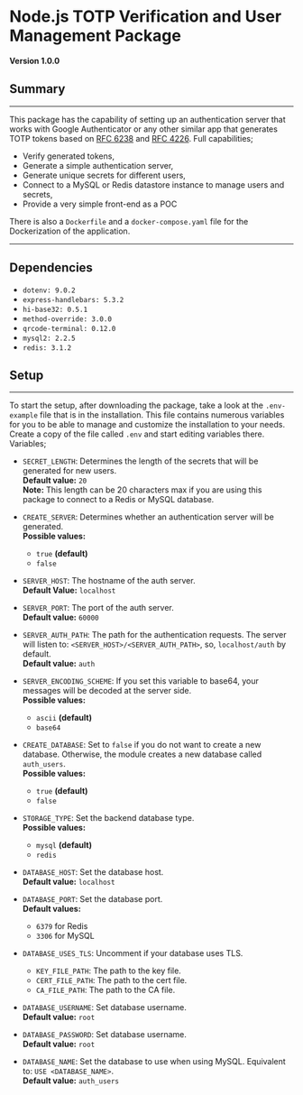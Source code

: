 # Node.js TOTP Verification and User Management Package
**Version 1.0.0**

## Summary

---
This package has the capability of setting up an authentication server that works with Google Authenticator or any other
similar app that generates TOTP tokens based on [RFC 6238](https://datatracker.ietf.org/doc/html/rfc6238) and 
[RFC 4226](https://datatracker.ietf.org/doc/html/rfc4226). Full capabilities;
  * Verify generated tokens,
  * Generate a simple authentication server,
  * Generate unique secrets for different users,
  * Connect to a MySQL or Redis datastore instance to manage users and secrets,
  * Provide a very simple front-end as a POC

There is also a `Dockerfile` and a `docker-compose.yaml` file for the Dockerization of the application.

---

## Dependencies
  * `dotenv: 9.0.2`
  * `express-handlebars: 5.3.2`
  * `hi-base32: 0.5.1`
  * `method-override: 3.0.0`
  * `qrcode-terminal: 0.12.0`
  * `mysql2: 2.2.5`
  * `redis: 3.1.2`
    
## Setup

---
To start the setup, after downloading the package, take a look at the `.env-example` file that is in the installation.
This file contains numerous variables for you to be able to manage and customize the installation to your needs. Create a copy
of the file called `.env` and start editing variables there.\
Variables;

* `SECRET_LENGTH`: Determines the length of the secrets that will be generated for new users.\
  **Default value:** `20` \
  **Note:** This length can be 20 characters max if you are using this package to connect to a Redis or MySQL database.
  

* `CREATE_SERVER`: Determines whether an authentication server will be generated.\
  **Possible values:**
    * `true` **(default)**
    * `false`
    

* `SERVER_HOST`: The hostname of the auth server.\
  **Default Value:** `localhost`
  

* `SERVER_PORT`: The port of the auth server.\
  **Default value:** `60000`
  

* `SERVER_AUTH_PATH`: The path for the authentication requests. The server will listen to: 
  `<SERVER_HOST>/<SERVER_AUTH_PATH>`, so, `localhost/auth` by default. \
  **Default value:** `auth`
  

* `SERVER_ENCODING_SCHEME`: If you set this variable to base64, your messages will be decoded at the server side. \
  **Possible values:**
    * `ascii` **(default)**
    * `base64` 
    

* `CREATE_DATABASE`: Set to `false` if you do not want to create a new database. Otherwise, the module creates a new database called `auth_users`. \
  **Possible values:**
    * `true` **(default)**
    * `false` 
    

* `STORAGE_TYPE`: Set the backend database type. \
  **Possible values:**
    * `mysql` **(default)**
    * `redis`
    

* `DATABASE_HOST`: Set the database host. \
  **Default value:** `localhost`
  

* `DATABASE_PORT`: Set the database port.\
  **Default values:** 
  * `6379` for Redis
  * `3306` for MySQL  
    

* `DATABASE_USES_TLS`: Uncomment if your database uses TLS.
    * `KEY_FILE_PATH`: The path to the key file.
    * `CERT_FILE_PATH`: The path to the cert file.
    * `CA_FILE_PATH`: The path to the CA file.


* `DATABASE_USERNAME`: Set database username.\
    **Default value:** `root`


* `DATABASE_PASSWORD`: Set database username.\
  **Default value:** `root`
  

* `DATABASE_NAME`: Set the database to use when using MySQL. Equivalent to: `USE <DATABASE_NAME>`.\
  **Default value:** `auth_users`